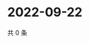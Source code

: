 # 2022-09-22

共 0 条

<!-- BEGIN WEIBO -->
<!-- 最后更新时间 Thu Sep 22 2022 03:18:21 GMT+0800 (China Standard Time) -->

<!-- END WEIBO -->
